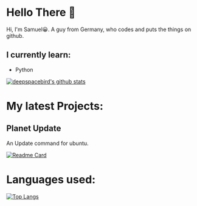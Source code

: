 # Hello There 👋

Hi, I'm Samuel😀.
 A guy from Germany, who codes and puts the things on github.
 
 ## I currently learn:
 - Python
 
 
 
[![deepspacebird's github stats](https://github-readme-stats.vercel.app/api?username=deepspacebird&show_icons=true)](https://github.com/deepspacebird)


# My latest Projects:
## Planet Update
An Update command for ubuntu.


[![Readme Card](https://github-readme-stats.vercel.app/api/pin/?username=deepspacebird&repo=planet-update&show_owner=true)](https://github.com/anuraghazra/github-readme-stats)

# Languages used:

[![Top Langs](https://github-readme-stats.vercel.app/api/top-langs/?username=deepspacebird&layout=compact)](https://github.com/anuraghazra/github-readme-stats)
